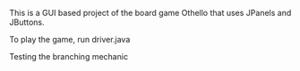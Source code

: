 This is a GUI based project of the board game Othello that uses JPanels and JButtons.

To play the game, run driver.java

Testing the branching mechanic